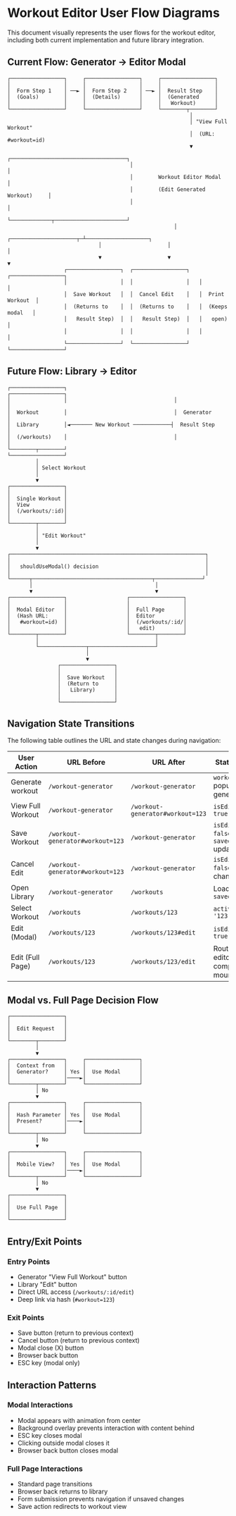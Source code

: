 # Workout Editor User Flow Diagrams

This document visually represents the user flows for the workout editor, including both current implementation and future library integration.

## Current Flow: Generator → Editor Modal

```
┌─────────────────┐     ┌─────────────────┐     ┌─────────────────┐
│                 │     │                 │     │                 │
│  Form Step 1    │ ──► │  Form Step 2    │ ──► │  Result Step    │
│  (Goals)        │     │  (Details)      │     │  (Generated     │
│                 │     │                 │     │   Workout)      │
└─────────────────┘     └─────────────────┘     └────────┬────────┘
                                                          │
                                                          │ "View Full Workout"
                                                          │  (URL: #workout=id)
                                                          ▼
                                       ┌─────────────────────────────────────┐
                                       │                                     │
                                       │        Workout Editor Modal         │
                                       │        (Edit Generated Workout)     │
                                       │                                     │
                                       └─────────────┬───────────────────────┘
                                                     │
                             ┌─────────────────────┬─┴────────────────────┐
                             │                     │                      │
                             ▼                     ▼                      ▼
                  ┌─────────────────┐  ┌─────────────────┐   ┌─────────────────┐
                  │                 │  │                 │   │                 │
                  │  Save Workout   │  │  Cancel Edit    │   │  Print Workout  │
                  │  (Returns to    │  │  (Returns to    │   │  (Keeps modal   │
                  │   Result Step)  │  │   Result Step)  │   │   open)         │
                  │                 │  │                 │   │                 │
                  └─────────────────┘  └─────────────────┘   └─────────────────┘
```

## Future Flow: Library → Editor

```
┌─────────────────┐                                  ┌─────────────────┐
│                 │                                  │                 │
│  Workout        │                                  │  Generator      │
│  Library        │◄─────── New Workout ────────────┤  Result Step    │
│  (/workouts)    │                                  │                 │
└────────┬────────┘                                  └─────────────────┘
         │
         │ Select Workout
         │
         ▼
┌─────────────────┐
│                 │
│  Single Workout │
│  View           │
│  (/workouts/:id)│
│                 │
└────────┬────────┘
         │
         │ "Edit Workout"
         │
         ▼
┌──────────────────────────────────────────────────────────────┐
│                                                              │
│   shouldUseModal() decision                                  │
│                                                              │
└──────┬──────────────────────────────────────┬───────────────┘
       │                                       │
       ▼                                       ▼
┌─────────────────┐                   ┌─────────────────┐
│                 │                   │                 │
│  Modal Editor   │                   │  Full Page      │
│  (Hash URL:     │                   │  Editor         │
│   #workout=id)  │                   │  (/workouts/:id/│
│                 │                   │   edit)         │
└────────┬────────┘                   └────────┬────────┘
         │                                     │
         └───────────────┬─────────────────────┘
                         │
                         ▼
                ┌─────────────────┐
                │                 │
                │  Save Workout   │
                │  (Return to     │
                │   Library)      │
                │                 │
                └─────────────────┘
```

## Navigation State Transitions

The following table outlines the URL and state changes during navigation:

| User Action | URL Before | URL After | State Change |
|-------------|------------|-----------|--------------|
| Generate workout | `/workout-generator` | `/workout-generator` | `workout` populated with generated data |
| View Full Workout | `/workout-generator` | `/workout-generator#workout=123` | `isEditorOpen: true` |
| Save Workout | `/workout-generator#workout=123` | `/workout-generator` | `isEditorOpen: false`, `savedWorkouts` updated |
| Cancel Edit | `/workout-generator#workout=123` | `/workout-generator` | `isEditorOpen: false`, no state change |
| Open Library | `/workout-generator` | `/workouts` | Load `savedWorkouts` |
| Select Workout | `/workouts` | `/workouts/123` | `activeWorkout: '123'` |
| Edit (Modal) | `/workouts/123` | `/workouts/123#edit` | `isEditorOpen: true` |
| Edit (Full Page) | `/workouts/123` | `/workouts/123/edit` | Route change, editor component mounted |

## Modal vs. Full Page Decision Flow

```
┌─────────────────┐
│                 │
│  Edit Request   │
│                 │
└────────┬────────┘
         │
         ▼
┌─────────────────┐     ┌─────────────────┐
│  Context from   │     │                 │
│  Generator?     │ Yes │  Use Modal      │
│                 │────►│                 │
└────────┬────────┘     └─────────────────┘
         │ No
         ▼
┌─────────────────┐     ┌─────────────────┐
│                 │     │                 │
│  Hash Parameter │ Yes │  Use Modal      │
│  Present?       │────►│                 │
│                 │     │                 │
└────────┬────────┘     └─────────────────┘
         │ No
         ▼
┌─────────────────┐     ┌─────────────────┐
│                 │     │                 │
│  Mobile View?   │ Yes │  Use Modal      │
│                 │────►│                 │
└────────┬────────┘     └─────────────────┘
         │ No
         ▼
┌─────────────────┐
│                 │
│  Use Full Page  │
│                 │
└─────────────────┘
```

## Entry/Exit Points

### Entry Points
- Generator "View Full Workout" button
- Library "Edit" button
- Direct URL access (`/workouts/:id/edit`)
- Deep link via hash (`#workout=123`)

### Exit Points
- Save button (return to previous context)
- Cancel button (return to previous context)
- Modal close (X) button
- Browser back button
- ESC key (modal only)

## Interaction Patterns

### Modal Interactions
- Modal appears with animation from center
- Background overlay prevents interaction with content behind
- ESC key closes modal
- Clicking outside modal closes it
- Browser back button closes modal

### Full Page Interactions
- Standard page transitions
- Browser back returns to library
- Form submission prevents navigation if unsaved changes
- Save action redirects to workout view 